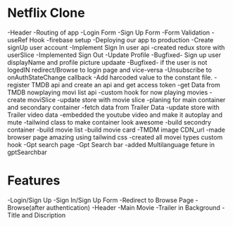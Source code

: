 # Netflix Clone
-Header
-Routing of app
-Login Form
-Sign Up Form
-Form Validation 
-useRef Hook
-firebase setup
-Deploying our app to production
-Create signUp user account
-Implement Sign In user api
-created redux store with userSlice
-Implemented Sign Out 
-Update Profile
-Bugfixed- Sign up user displayName and profile picture updaate
-Bugfixed- if the user is not logedIN redirect/Browse to login page and vice-versa
-Unsubscribe to onAuthStateChange callback
-Add harcoded value to the constant file.
-register TMDB api and create an api and get access token
-get Data from TMDB nowplaying movi list api
-custom hook for now playing movies
-create moviSlice
-update store with movie slice
-planing for main container and secondary container
-fetch data from Trailer Data
-update store with Trailer video data
-embedded the youtube video and make it autoplay and mute
-tailwind class to make container look awesome
-build secondry container 
-build movie list 
-build movie card
-TMDM image CDN_url
-made browser page amazing using tailwind css
-created all movei types custom hook
-Gpt search page 
-Gpt Search bar
-added Multilanguage feture in gptSearchbar



# Features
-Login/Sign Up
   -Sign In/Sign Up Form
   -Redirect to Browse Page
-Browse(after authentication)
   -Header
   -Main Movie
        -Trailer in Background
        -Title and Discription